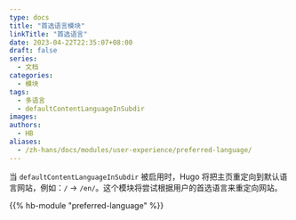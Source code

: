 ```yaml
---
type: docs
title: "首选语言模块"
linkTitle: "首选语言"
date: 2023-04-22T22:35:07+08:00
draft: false
series:
  - 文档
categories:
  - 模块
tags:
  - 多语言
  - defaultContentLanguageInSubdir
images:
authors:
  - HB
aliases:
  - /zh-hans/docs/modules/user-experience/preferred-language/
---
```


当 `defaultContentLanguageInSubdir` 被启用时，Hugo 将把主页重定向到默认语言网站，例如：`/` -> `/en/`。这个模块将尝试根据用户的首选语言来重定向网站。

<!--more-->

{{% hb-module "preferred-language" %}}
